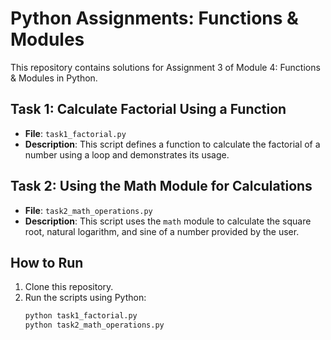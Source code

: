 # Python Assignments: Functions & Modules

This repository contains solutions for Assignment 3 of Module 4: Functions & Modules in Python.

## Task 1: Calculate Factorial Using a Function
- **File**: `task1_factorial.py`
- **Description**: This script defines a function to calculate the factorial of a number using a loop and demonstrates its usage.

## Task 2: Using the Math Module for Calculations
- **File**: `task2_math_operations.py`
- **Description**: This script uses the `math` module to calculate the square root, natural logarithm, and sine of a number provided by the user.

## How to Run
1. Clone this repository.
2. Run the scripts using Python:
   ```bash
   python task1_factorial.py
   python task2_math_operations.py
